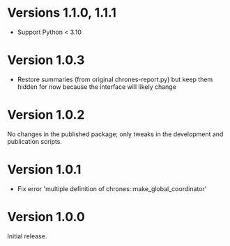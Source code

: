 <!--
Copyright 2020-2022 Laurent Cabaret
Copyright 2020-2022 Vincent Jacques
-->

# Versions 1.1.0, 1.1.1

- Support Python < 3.10

# Version 1.0.3

- Restore summaries (from original chrones-report.py) but keep them hidden for now because the interface will likely change

# Version 1.0.2

No changes in the published package; only tweaks in the development and publication scripts.

# Version 1.0.1

- Fix error 'multiple definition of chrones::make_global_coordinator'

# Version 1.0.0

Initial release.
